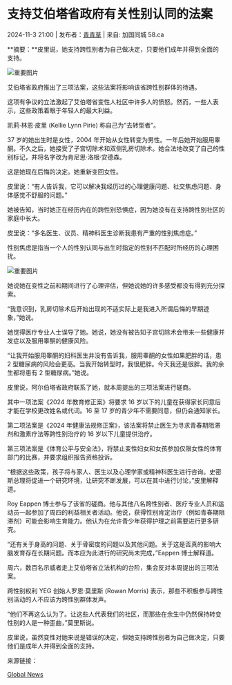 # 支持艾伯塔省政府有关性别认同的法案

2024-11-3 21:00 | 发布者：[青青草](space-uid-343.html) | 来自: 加国同城 58.ca

**摘要：**皮里说，她支持跨性别者为自己做决定，只要他们成年并得到全面的支持。

![重要图片](https://data.attachment/images/CANews/v0vxmdytu2s.png)

艾伯塔省政府推出了三项法案，这些法案将影响该省跨性别群体的待遇。

这项有争议的立法激起了艾伯塔省变性人社区中许多人的愤怒。然而，一些人表示，这些政策着眼于年轻人的最大利益。

凯莉·林恩·皮里 (Kellie Lynn Pirie) 称自己为“去转型者”。

37 岁的她出生时是女性，2004 年开始从女性转变为男性。一年后她开始服用睾酮。不久之后，她接受了子宫切除术和双侧乳房切除术。她合法地改变了自己的性别标记，并将名字改为肯尼思·洛根·安德森。

这是她现在后悔的决定。她重新变回女性。

皮里说：“有人告诉我，它可以解决我经历过的心理健康问题、社交焦虑问题、身体感觉不舒服的问题。”

她被告知，当时她正在经历内在的跨性别恐惧症，因为她没有在支持跨性别社区的家庭中长大。

皮里说：“多名医生、议员、精神科医生诊断我患有严重的性别焦虑症。”

性别焦虑是指当一个人的性别认同与出生时指定的性别不匹配时所经历的心理困扰。

![重要图片](https://data.attachment/images/CANews/dpknsdb21kv.jpg)

她说她在变性之前和期间进行了心理评估，但她说她的许多感受都没有得到充分探索。

“我意识到，乳房切除术后开始出现的不适实际上是我进入所谓后悔的早期迹象，”她说。

她觉得医疗专业人士误导了她。她说，她没有被告知子宫切除术会带来一些健康并发症以及服用睾酮的健康风险。

“让我开始服用睾酮的妇科医生并没有告诉我，服用睾酮的女性如果肥胖的话，患 2 型糖尿病的风险会更高。当我开始转型时，我很肥胖。今天我还是很胖。我的余生都将患有 2 型糖尿病。”她说。

皮里说，阿尔伯塔省政府联系了她，就本周提出的三项法案进行磋商。

其中一项法案《2024 年教育修正案》将要求 16 岁以下的儿童在获得家长同意后才能在学校更改姓名或代词。16 至 17 岁的青少年不需要同意，但仍会通知家长。

第二项法案是《2024 年健康法规修正案》，该法案将禁止医生为寻求青春期阻滞剂和激素疗法等跨性别治疗的 16 岁以下儿童提供治疗。

第三项法案是《体育公平与安全法》，将禁止变性妇女和女孩参加仅限女性的体育部门的比赛，并要求组织报告资格投诉。

“根据这些政策，孩子将与家人、医生以及心理学家或精神科医生进行咨询。史密斯总理将促进一个研究环境，让研究不断发展，可以在其中进行讨论，”皮里解释道。

Roy Eappen 博士参与了该省的磋商。他与其他八名跨性别者、医疗专业人员和运动员一起参加了周四的利益相关者活动。他说，获得性别肯定治疗（例如青春期阻滞剂）可能会影响生育能力。他认为在允许青少年获得护理之前需要进行更多研究。

“还有关于身高的问题、关于骨密度的问题以及其他问题。关于这是否真的影响大脑发育存在长期问题。而本应为此进行的研究尚未完成，”Eappen 博士解释道。

周六，数百名示威者走上艾伯塔省立法机构的台阶，集会反对本周提出的三项法案。

跨性别权利 YEG 创始人罗恩·莫里斯 (Rowan Morris) 表示，那些不积极参与跨性别活动的人不应该为跨性别群体发声。

“他们不再这么认为了。让这些人代表我们的社区，而那些在余生中仍然保持转变性别的人是一种歪曲，”莫里斯说。

皮里说，虽然变性对她来说是错误的决定，但她支持跨性别者为自己做决定，只要他们是成年人并得到全面的支持。

来源链接：

[Global News](https://globalnews.ca/news/10848975/alberta-government-bills-gender-policy-support/)